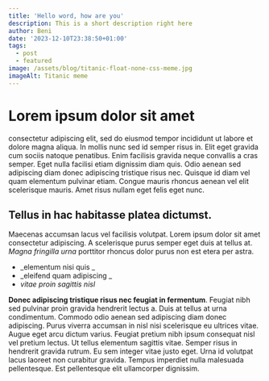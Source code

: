 ```yaml
---
title: 'Hello word, how are you'
description: This is a short description right here
author: Beni
date: '2023-12-10T23:38:50+01:00'
tags:
  - post
  - featured
image: /assets/blog/titanic-float-none-css-meme.jpg
imageAlt: Titanic meme
---
```

# **Lorem ipsum dolor sit amet**

consectetur adipiscing elit, sed do eiusmod tempor incididunt ut labore et dolore magna aliqua. In mollis nunc sed id semper risus in. Elit eget gravida cum sociis natoque penatibus. Enim facilisis gravida neque convallis a cras semper. Eget nulla facilisi etiam dignissim diam quis. Odio aenean sed adipiscing diam donec adipiscing tristique risus nec. Quisque id diam vel quam elementum pulvinar etiam. Congue mauris rhoncus aenean vel elit scelerisque mauris. Amet risus nullam eget felis eget nunc. 

## Tellus in hac habitasse platea dictumst. 

Maecenas accumsan lacus vel facilisis volutpat. Lorem ipsum dolor sit amet consectetur adipiscing. A scelerisque purus semper eget duis at tellus at. _Magna fringilla urna_ porttitor rhoncus dolor purus non est etera per astra. 

* _elementum nisi quis _
* _eleifend quam adipiscing _
* _vitae proin sagittis nisl_



**Donec adipiscing tristique risus nec feugiat in fermentum**. Feugiat nibh sed pulvinar proin gravida hendrerit lectus a. Duis at tellus at urna condimentum. Commodo odio aenean sed adipiscing diam donec adipiscing. Purus viverra accumsan in nisl nisi scelerisque eu ultrices vitae. Augue eget arcu dictum varius. Feugiat pretium nibh ipsum consequat nisl vel pretium lectus. Ut tellus elementum sagittis vitae. Semper risus in hendrerit gravida rutrum. Eu sem integer vitae justo eget. Urna id volutpat lacus laoreet non curabitur gravida. Tempus imperdiet nulla malesuada pellentesque. Est pellentesque elit ullamcorper dignissim.
